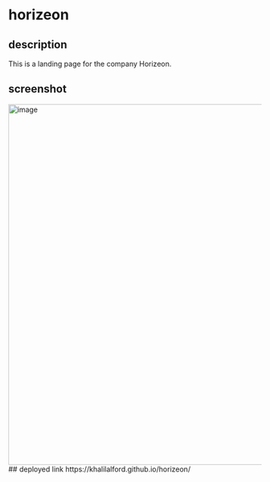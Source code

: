 # horizeon
## description
This is a landing page for the company Horizeon.
## screenshot
<img width="717" alt="image" src="https://github.com/khalilalford/horizeon/assets/137108471/44eafd40-3824-4e40-8ed7-7048004c478d">
## deployed link
https://khalilalford.github.io/horizeon/

